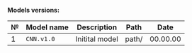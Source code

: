 **Models versions:**

| №   | Model name        | Description | Path | Date | 
| --- | ---               | ---         | --- | --- |
| 1   | `CNN.v1.0`   | Initital model | path/ | 00.00.00